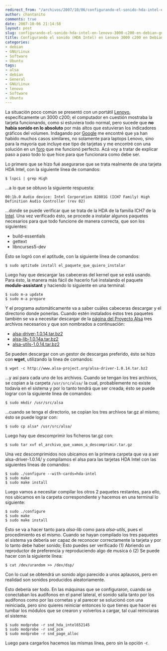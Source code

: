 ```yaml
---
redirect_from: "/archivos/2007/10/06/configurando-el-sonido-hda-intel-en-lenovo-3000-c200-en-debian-gnulinux/"
author: chantanito
comments: true
date: 2007-10-06 21:14:58
layout: post
slug: configurando-el-sonido-hda-intel-en-lenovo-3000-c200-en-debian-gnulinux
title: Configurando el sonido (HDA Intel) en Lenovo 3000 c200 en Debian GNU/Linux
categories:
- debian
- GNU/Linux
- Software
- Ubuntu
tags:
- alsa
- debian
- General
- GNU/Linux
- lenovo
- Software
- Ubuntu
---
```


La situación poco común se presentó con un portátil [Lenovo](http://www.lenovo.com), específicamente un 3000 c200; el computador en cuestión mostraba la tarjeta funcionando, como si estuviera todo normal, pero sucede que **no había sonido en lo absoluto** por más altos que estuvieran los indicadores gráficos del volumen. Indagando por [Google](http://www.google.com) me encontré que ya han habido muchos casos similares, no solamente para laptops Lenovo, sino para la mayoría que incluye ese tipo de tarjetas y me encontré con una solución en un [foro](http://help.ubuntu.com/community/HdaIntelSoundHowto) que me funcionó perfecto. Acá voy a tratar de explicar paso a paso todo lo que hice para que funcionara como debe ser.

Lo primero que se hizo fué asegurarse que se trata realmente de una tarjeta HDA Intel, con la siguiente línea de comandos:
    
    $ lspci | grep High

...a lo que se obtuvo la siguiente respuesta:

    00:1b.0 Audio device: Intel Corporation 82801G (ICH7 Family) High Definition Audio Controller (rev 02)

...donde se puede verificar que se trata de la HDA de la familia ICH7 de la [Intel](http://www.intel.com). Una vez verificado ésto, se procede a instalar algunos paquetes necesarios para que todo funcione de manera correcta, que son los siguientes:

  * build-essentials
  * gettext
  * libncurses5-dev

Ésto se logró con el aptitude, con la siguiente línea de comandos:

    $ sudo aptitude install el_paquete_que_quiero_instalar

Luego hay que descargar las cabeceras del kernel que se está usando. Para ésto, la manera más fácil de hacerlo fué instalando el paquete **module-assistant** y haciendo lo siguiente en una terminal:

    $ sudo m-a update
    $ sudo m-a prepare

Y el programa automáticamente va a saber cuáles cabeceras descargar y el directorio donde ponerlas. Cuando estén instalados éstos tres paquetes también se va a necesitar descargar de la [página del Proyecto Alsa](http://www.alsa-project.org) tres archivos necesarios y que son nombrados a continuación:

  * [alsa-driver-1.0.14.tar.bz2](ftp://ftp.alsa-project.org/pub/driver/alsa-driver-1.0.14.tar.bz2)
  * [alsa-lib-1.0.14a.tar.bz2](ftp://ftp.alsa-project.org/pub/lib/alsa-lib-1.0.14a.tar.bz2)
  * [alsa-utils-1.0.14.tar.bz2](ftp://ftp.alsa-project.org/pub/utils/alsa-utils-1.0.14.tar.bz2)

Se pueden descargar con un gestor de descargas preferido, ésto se hizo con **wget**, utilizando la línea de comandos:
    
    $ wget -c http://www.alsa-project.org/alsa-driver-1.0.14.tar.bz2

...y así para cada uno de los archivos. Cuando se tengan los tres archivos, se copian a la carpeta `/usr/src/alsa/` la cual, probablemente no existe todavía en el sistema y por lo tanto tendrá que ser creada; ésto se puede lograr con la siguiente línea de comandos:

    $ sudo mkdir /usr/src/alsa

...cuando se tenga el directorio, se copian los tres archivos tar.gz al mismo; ésto se puede lograr con:

    $ sudo cp alsa* /usr/src/alsa/

Luego hay que descomprimir los ficheros tar.gz con:

    $ sudo tar xvf el_archivo_que_vamos_a_descomprimir.tar.gz

Una vez descomprimidos nos ubicamos en la primera carpeta que va a ser alsa-driver-1.0.14/ y compilamos el alsa para las tarjetas HDA Intel con las siguientes líneas de comandos:

    $ sudo ./configure --with-cards=hda-intel
    $ sudo make
    $ sudo make install

Luego vamos a necesitar compilar los otros 2 paquetes restantes, para ello, nos ubicamos en la carpeta correspondiente y hacemos en una terminal lo siguiente:

    $ sudo ./configure
    $ sudo make
    $ sudo make install

Ésto se va a hacer tanto para _alsa-lib_ como para _alsa-utils_, pues el procedimiento es el mismo. Cuando se hayan compilado los tres paquetes el sistema ya debería ser capaz de reconocer correctamente la tarjeta y por lo tanto debe haber sonido; Ésto puedes ser verificado (1) Abriendo un reproductor de preferencia y reproduciendo algo de musica ó (2) Se puede hacer con la siguiente línea:

    $ cat /dev/urandom >> /dev/dsp/

Con lo cual se obtendrá un sonido algo parecido a unos aplausos, pero en realidad son sonidos producidos aleatoriamente.

Ésto debería ser todo. En las máquinas que se configuraron, cuando se conectaban los audífonos en el panel lateral, el sonido salía tanto por los audífonos como por las cornetas y al parecer se solucionó con una reiniciada, pero sino quieres reiniciar entonces lo que tienes que hacer es tumbar los módulos que se crearon y volverlos a cargar, tal cual reiniciaras el sistema:

    $ sudo modprobe -r snd_hda_intel652145
    $ sudo modprobe -r snd_pcm
    $ sudo modprobe -r snd_page_alloc

Luego para cargarlos hacemos las mismas línea, pero sin la opción -r.
